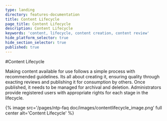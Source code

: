 ```yaml
---
type: landing
directory: features-documentation
title: Content Lifecycle
page_title: Content Lifecycle
description: Content Lifecycle
keywords: 'content, lifecycle, content creation, content review'
hide_platform_selector: true
hide_section_selector: true
published: true
---
```

#Content Lifecycle

Making content available for use follows a simple process with recommended guidelines. Its all about creating it, ensuring quality through exacting reviews and publishing it for consumption by others. Once published, it needs to be managed for archival and deletion. Administrators provide registered users with appropriate rights for each stage in the lifecycle.

{% image src='/pages/ntp-faq doc/images/contentlifecycle_image.png' full center alt='Content Lifecycle' %}
